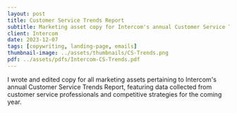 ```yaml
---
layout: post
title: Customer Service Trends Report
subtitle: Marketing asset copy for Intercom's annual Customer Service Trends Report
client: Intercom
date: 2023-12-07
tags: [copywriting, landing-page, emails]
thumbnail-image: ../assets/thumbnails/CS-Trends.png
pdf: ../assets/pdfs/Intercom-CS-Trends.pdf
---
```


I wrote and edited copy for all marketing assets pertaining to Intercom's annual Customer Service Trends Report, featuring data collected from customer service professionals and competitive strategies for the coming year.